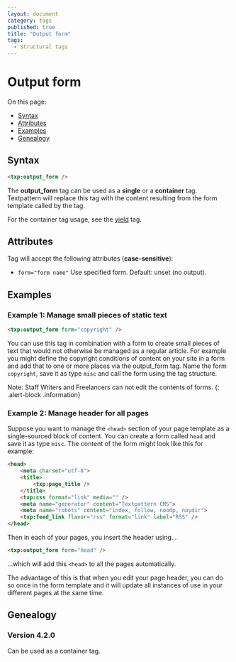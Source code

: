 ```yaml
---
layout: document
category: tags
published: true
title: "Output form"
tags:
  - Structural tags
---
```


# Output form

On this page:

* [Syntax](#user-content-syntax)
* [Attributes](#user-content-attributes)
* [Examples](#user-content-examples)
* [Genealogy](#user-content-genealogy)

## Syntax

~~~ html
<txp:output_form />
~~~

The **output_form** tag can be used as a __single__ or a __container__ tag. Textpattern will replace this tag with the content resulting from the form template called by the tag.

For the container tag usage, see the [yield](yield) tag.

## Attributes

Tag will accept the following attributes (**case-sensitive**):

* `form="form name"`
Use specified form.
Default: unset (no output).

## Examples

### Example 1: Manage small pieces of static text

~~~ html
<txp:output_form form="copyright" />
~~~

You can use this tag in combination with a form to create small pieces of text that would not otherwise be managed as a regular article. For example you might define the copyright conditions of content on your site in a form and add that to one or more places via the output_form tag. Name the form `copyright`, save it as type `misc` and call the form using the tag structure.

Note: Staff Writers and Freelancers can not edit the contents of forms.
{: .alert-block .information}

### Example 2: Manage header for all pages

Suppose you want to manage the `<head>` section of your page template as a single-sourced block of content. You can create a form called `head` and save it as type `misc`. The content of the form might look like this for example:

~~~ html
<head>
    <meta charset="utf-8">
    <title>
        <txp:page_title />
    </title>
    <txp:css format="link" media="" />
    <meta name="generator" content="Textpattern CMS">
    <meta name="robots" content="index, follow, noodp, noydir">
    <txp:feed_link flavor="rss" format="link" label="RSS" />
</head>
~~~

Then in each of your pages, you insert the header using...

~~~ html
<txp:output_form form="head" />
~~~

...which will add this `<head>` to all the pages automatically.

The advantage of this is that when you edit your page header, you can do so once in the form template and it will update all instances of use in your different pages at the same time.

## Genealogy

### Version 4.2.0

Can be used as a container tag.
